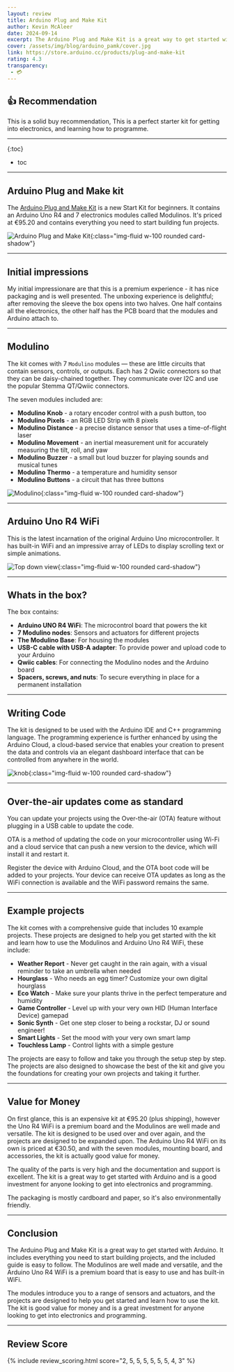 ```yaml
---
layout: review
title: Arduino Plug and Make Kit
author: Kevin McAleer
date: 2024-09-14
excerpt: The Arduino Plug and Make Kit is a great way to get started with Arduino. It includes everything you need to start building projects, and the included guide is easy to follow.
cover: /assets/img/blog/arduino_pamk/cover.jpg
link: https://store.arduino.cc/products/plug-and-make-kit
rating: 4.3
transparency: 
 - 💳 
---
```


## 👍 Recommendation

This is a solid buy recommendation, This is a perfect starter kit for getting into electronics, and learning how to programme.

---

{:toc}
* toc

---

## Arduino Plug and Make kit

The [Arduino Plug and Make Kit](https://store.arduino.cc/products/plug-and-make-kit) is a new Start Kit for beginners. It contains an Arduino Uno R4 and 7 electronics modules called Modulinos. It's priced at €95.20 and contains everything you need to start building fun projects.

![Arduino Plug and Make Kit](/assets/img/blog/arduino_pamk/mounting.jpg){:class="img-fluid w-100 rounded card-shadow"}

---

## Initial impressions

My initial impressionare are that this is a premium experience - it has nice packaging and is well presented. The unboxing experience is delightful; after removing the sleeve the box opens into two halves. One half contains all the electronics, the other half has the PCB board that the modules and Arduino attach to.

---

## Modulino

The kit comes with 7 `Modulino` modules — these are little circuits that contain sensors, controls, or outputs. Each has 2 Qwiic connectors so that they can be daisy-chained together. They communicate over I2C and use the popular Stemma QT/Qwiic connectors.

The seven modules included are:

- **Modulino Knob** - a rotary encoder control with a push button, too
- **Modulino Pixels** - an RGB LED Strip with 8 pixels
- **Modulino Distance** - a precise distance sensor that uses a time-of-flight laser
- **Modulino Movement** - an inertial measurement unit for accurately measuring the tilt, roll, and yaw
- **Modulino Buzzer** - a small but loud buzzer for playing sounds and musical tunes
- **Modulino Thermo** - a temperature and humidity sensor
- **Modulino Buttons** - a circuit that has three buttons

![Modulino](/assets/img/blog/arduino_pamk/modulino.jpg){:class="img-fluid w-100 rounded card-shadow"}

---

## Arduino Uno R4 WiFi

This is the latest incarnation of the original Arduino Uno microcontroller. It has built-in WiFi and an impressive array of LEDs to display scrolling text or simple animations.

![Top down view](/assets/img/blog/arduino_pamk/topdown.jpg){:class="img-fluid w-100 rounded card-shadow"}

---

## Whats in the box?

The box contains:

- **Arduino UNO R4 WiFi**: The microcontrol board that powers the kit
- **7 Modulino nodes**: Sensors and actuators for different projects
- **The Modulino Base**: For housing the modules
- **USB-C cable with USB-A adapter**: To provide power and upload code to your Arduino
- **Qwiic cables**: For connecting the  Modulino nodes and the Arduino board
- **Spacers, screws, and nuts**: To secure everything in place for a permanent installation

---

## Writing Code

The kit is designed to be used with the Arduino IDE and C++ programming language. The programming experience is further enhanced by using the Arduino Cloud, a cloud-based service that enables your creation to present the data and controls via an elegant dashboard interface that can be controlled from anywhere in the world.

![knob](/assets/img/blog/arduino_pamk/knob.jpg){:class="img-fluid w-100 rounded card-shadow"}

---

## Over-the-air updates come as standard

You can update your projects using the Over-the-air (OTA) feature without plugging in a USB cable to update the code.

OTA is a method of updating the code on your microcontroller using Wi-Fi and a cloud service that can push a new version to the device, which will install it and restart it.

Register the device with Arduino Cloud, and the OTA boot code will be added to your projects. Your device can receive OTA updates as long as the WiFi connection is available and the WiFi password remains the same.

---

## Example projects

The kit comes with a comprehensive guide that includes 10 example projects. These projects are designed to help you get started with the kit and learn how to use the Modulinos and Arduino Uno R4 WiFi, these include:

- **Weather Report** - Never get caught in the rain again, with a visual reminder to take an umbrella when needed
- **Hourglass** -  Who needs an egg timer? Customize your own digital hourglass
- **Eco Watch** - Make sure your plants thrive in the perfect temperature and humidity
- **Game Controller** -  Level up with your very own HID (Human Interface Device) gamepad
- **Sonic Synth** - Get one step closer to being a rockstar, DJ or sound engineer!
- **Smart Lights** - Set the mood with your very own smart lamp
- **Touchless Lamp** - Control lights with a simple gesture

The projects are easy to follow and take you through the setup step by step. The projects are also designed to showcase the best of the kit and give you the foundations for creating your own projects and taking it further.

---

## Value for Money

On first glance, this is an expensive kit at €95.20 (plus shipping), however the Uno R4 WiFi is a premium board and the Modulinos are well made and versatile. The kit is designed to be used over and over again, and the projects are designed to be expanded upon. The Arduino Uno R4 WiFi on its own is priced at €30.50, and with the seven modules, mounting board, and accessories, the kit is actually good value for money.

The quality of the parts is very high and the documentation and support is excellent. The kit is a great way to get started with Arduino and is a good investment for anyone looking to get into electronics and programming.

The packaging is mostly cardboard and paper, so it's also environmentally friendly.

---

## Conclusion

The Arduino Plug and Make Kit is a great way to get started with Arduino. It includes everything you need to start building projects, and the included guide is easy to follow. The Modulinos are well made and versatile, and the Arduino Uno R4 WiFi is a premium board that is easy to use and has built-in WiFi.

The modules introduce you to a range of sensors and actuators, and the projects are designed to help you get started and learn how to use the kit. The kit is good value for money and is a great investment for anyone looking to get into electronics and programming.

---

## Review Score

{% include review_scoring.html score="2, 5, 5, 5, 5, 5, 5, 4, 3" %}

